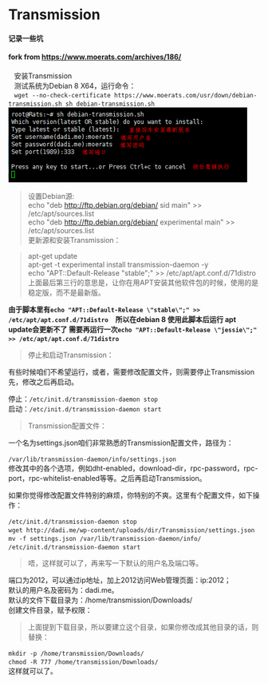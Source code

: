 # Transmission  
#### 记录一些坑  
#### fork from https://www.moerats.com/archives/186/
    安装Transmission  
    测试系统为Debian 8 X64，运行命令：  
    `wget --no-check-certificate https://www.moerats.com/usr/down/debian-transmission.sh
sh debian-transmission.sh`  
![Alt text](https://github.com/yanshibin/Transmission/blob/master/Transmission(1).png "Optional title")

>设置Debian源:  
>echo "deb http://ftp.debian.org/debian/ sid main" >> /etc/apt/sources.list  
>echo "deb http://ftp.debian.org/debian/ experimental main" >> /etc/apt/sources.list  
>更新源和安装Transmission：  

>apt-get update  
>apt-get -t experimental install transmission-daemon -y  
>echo "APT::Default-Release \"stable\";" >> /etc/apt/apt.conf.d/71distro  
>上面最后第三行的意思是，让你在用APT安装其他软件包的时候，使用的是稳定版，而不是最新版。  


**由于脚本里有`echo "APT::Default-Release \"stable\";" >> /etc/apt/apt.conf.d/71distro  `所以在debian 8 使用此脚本后运行 apt update会更新不了 需要再运行一次`echo "APT::Default-Release \"jessie\";" >> /etc/apt/apt.conf.d/71distro  `**
>停止和启动Transmission：  

有些时候咱们不希望运行，或者，需要修改配置文件，则需要停止Transmission先，修改之后再启动。  

停止：`/etc/init.d/transmission-daemon stop`  
启动：`/etc/init.d/transmission-daemon start `   
>Transmission配置文件：


一个名为settings.json咱们非常熟悉的Transmission配置文件，路径为：  

`/var/lib/transmission-daemon/info/settings.json`  
修改其中的各个选项，例如dht-enabled，download-dir，rpc-password，rpc-port，rpc-whitelist-enabled等等。之后再启动Transmission。  

如果你觉得修改配置文件特别的麻烦，你特别的不爽。这里有个配置文件，如下操作：  

`/etc/init.d/transmission-daemon stop`  
`wget http://dadi.me/wp-content/uploads/dir/Transmission/settings.json`    
`mv -f settings.json /var/lib/transmission-daemon/info/`    
`/etc/init.d/transmission-daemon start`      
>唔，这样就可以了，再来写一下默认的用户名及端口等。    

端口为2012，可以通过ip地址，加上2012访问Web管理页面：ip:2012；  
默认的用户名及密码为：dadi.me。  
默认的文件下载目录为：/home/transmission/Downloads/  
创建文件目录，赋予权限：

>上面提到下载目录，所以要建立这个目录，如果你修改成其他目录的话，则替换：  


`mkdir -p /home/transmission/Downloads/`  
`chmod -R 777 /home/transmission/Downloads/`  
这样就可以了。  
